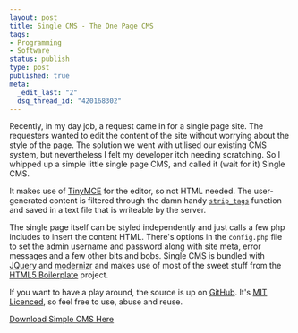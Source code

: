 ```yaml
--- 
layout: post
title: Single CMS - The One Page CMS
tags: 
- Programming
- Software
status: publish
type: post
published: true
meta: 
  _edit_last: "2"
  dsq_thread_id: "420168302"
---
```

Recently, in my day job, a request came in for a single page site. The requesters wanted to edit the content of the site without worrying about the style of the page. The solution we went with utilised our existing CMS system, but nevertheless I felt my developer itch needing scratching. So I whipped up a simple little single page CMS, and called it (wait for it) Single CMS.

It makes use of <a href="http://www.tinymce.com/">TinyMCE</a> for the editor, so not HTML needed. The user-generated content is filtered through the damn handy <a href="http://php.net/manual/en/function.strip-tags.php"><code>strip_tags</code></a> function and saved in a text file that is writeable by the server.

The single page itself can be styled independently and just calls a few php includes to insert the content HTML. There's options in the <code>config.php</code> file to set the admin username and password along with site meta, error messages and a few other bits and bobs. Single CMS is bundled with <a href="http://jquery.com/">JQuery</a> and <a href="http://www.modernizr.com/">modernizr</a> and makes use of most of the sweet stuff from the <a href="http://html5boilerplate.com/">HTML5 Boilerplate</a> project.

If you want to have a play around, the source is up on <a href="https://github.com/craig552uk/SingleCMS">GitHub</a>. It's <a href="http://www.opensource.org/licenses/mit-license.php">MIT Licenced</a>, so feel free to use, abuse and reuse.

<a href="https://github.com/craig552uk/SingleCMS/zipball/master">Download Simple CMS Here</a>
